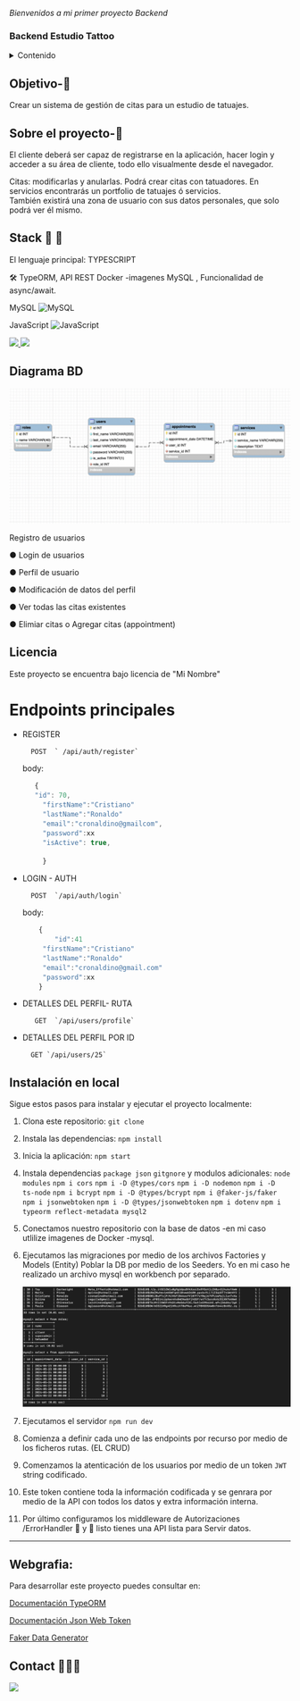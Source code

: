 <em> Bienvenidos a mi primer proyecto Backend </em>

### Backend Estudio Tattoo

<details>
  <summary>Contenido </summary>
  <ol>
  <li><a href="#Objetivo">Objetivo</a></li>

  <li><a href="#sobre-el-proyecto-🔎">Sobre el proyecto</a></li>
  <li><a href="#Stack-🚀">Stack</a></li>
  <li><a href="#Diagrama">Diagrama</a></li>
  <li><a href="#Licencia">Licencia</a></li>
  <li><a href="#Instalacion">Instalación</a></li>
  <li><a href="#Webgrafia">Webgrafia</a></li>
  <li><a href="#Contacto">Contact0</a></li>
  </ol>
</details>

## Objetivo-🎯

Crear un sistema de gestión de citas para un estudio de tatuajes.

## Sobre el proyecto-🔎

El cliente deberá ser capaz de registrarse en la aplicación, hacer login y acceder a su área de cliente, todo ello visualmente desde el navegador.

Citas: modificarlas y anularlas. Podrá crear citas con tatuadores.
En servicios encontrarás un portfolio de tatuajes ó servicios.  
También existirá una zona de usuario con sus datos personales, que solo
podrá ver él mismo.

## Stack 🚀 🚀

El lenguaje principal: TYPESCRIPT

🛠️ TypeORM, API REST
Docker -imagenes MySQL ,
Funcionalidad de async/await.

MySQL ![MySQL](https://img.shields.io/badge/mysql-%2300000f.svg?style=for-the-badge&logo=mysql&logoColor=white)

JavaScript ![JavaScript](https://img.shields.io/badge/javascript-%23323330.svg?style=for-the-badge&logo=javascript&logoColor=%23F7DF1E)

<a href="https://www.expressjs.com/">
    <img src= "https://img.shields.io/badge/express.js-%23404d59.svg?style=for-the-badge&logo=express&logoColor=%2361DAFB"/>
</a>

<a href="https://nodejs.org/es/">
    <img src= "https://img.shields.io/badge/node.js-026E00?style=for-the-badge&logo=node.js&logoColor=white"/>
</a>

## Diagrama BD

<img src="./img/StudioDBmysql.png" alt="DB" />

Registro de usuarios

● Login de usuarios

● Perfil de usuario

● Modificación de datos del perfil

● Ver todas las citas existentes

● Elimiar citas o Agregar citas (appointment)

## Licencia

Este proyecto se encuentra bajo licencia de "Mi Nombre"

# Endpoints principales

- REGISTER

        POST  ` /api/auth/register`

  body:

  ```js
     {
     "id": 70,
       "firstName":"Cristiano"
       "lastName":"Ronaldo"
       "email":"cronaldino@gmailcom",
       "password":xx
       "isActive": true,

       }
  ```

- LOGIN - AUTH

        POST  `/api/auth/login`

  body:

  ```js
      {
          "id":41
       "firstName":"Cristiano"
       "lastName":"Ronaldo"
       "email":"cronaldino@gmail.com"
       "password":xx
      }
  ```

- DETALLES DEL PERFIL- RUTA

         GET  `/api/users/profile`

- DETALLES DEL PERFIL POR ID

        GET `/api/users/25`

## Instalación en local

Sigue estos pasos para instalar y ejecutar el proyecto localmente:

1.  Clona este repositorio: `git clone`
2.  Instala las dependencias: `npm install`
3.  Inicia la aplicación: `npm start`
4.  Instala dependencias `package json` `gitgnore`
    y modulos adicionales: `node modules`
    `npm i cors`
    `npm i -D @types/cors`
    `npm i -D nodemon`
    `npm i -D ts-node`
    `npm i bcrypt`
    `npm i -D @types/bcrypt`
    `npm i @faker-js/faker`
    `npm i jsonwebtoken`
    `npm i -D @types/jsonwebtoken`
    `npm i dotenv`
    `npm i typeorm reflect-metadata mysql2`
5.  Conectamos nuestro repositorio con la base de datos -en mi caso utlilize imagenes de Docker -mysql.

6.  Ejecutamos las migraciones por medio de los archivos Factories y Models (Entity) Poblar la DB por medio de los Seeders. Yo en mi caso he realizado un archivo mysql en workbench por separado.

    <img src="./img/dockermysql.png" />

7.  Ejecutamos el servidor `npm run dev`
8.  Comienza a definir cada uno de las endpoints por recurso por medio de los ficheros rutas. (EL CRUD)

9.  Comenzamos la atenticación de los usuarios por medio de un token `JWT` string codificado.

10. Este token contiene toda la información codificada y se genrara por medio de la API con todos los datos y extra información interna.

11. Por último configuramos los middleware de Autorizaciones /ErrorHandler 🎉 y 🎁 listo tienes una API lista para Servir datos.

---

## Webgrafia:

Para desarrollar este proyecto puedes consultar en:

<a href="https://typeorm.io/" target="_blank"> Documentación TypeORM</a>

<a href="https://jwt.io/" target="_blank"> Documentación Json Web Token</a>

<a href="https://fakerjs.dev/" target="_blank"> Faker Data Generator </a>

## Contact 👩🏽‍💻

<a href="https://www.linkedin.com/in/marissarico" target="_blank"> <img src="https://img.shields.io/badge/-LinkedIn-%230077B5?style=for-the-badge&logo=linkedin&logoColor=white" target="_blank"></a>

